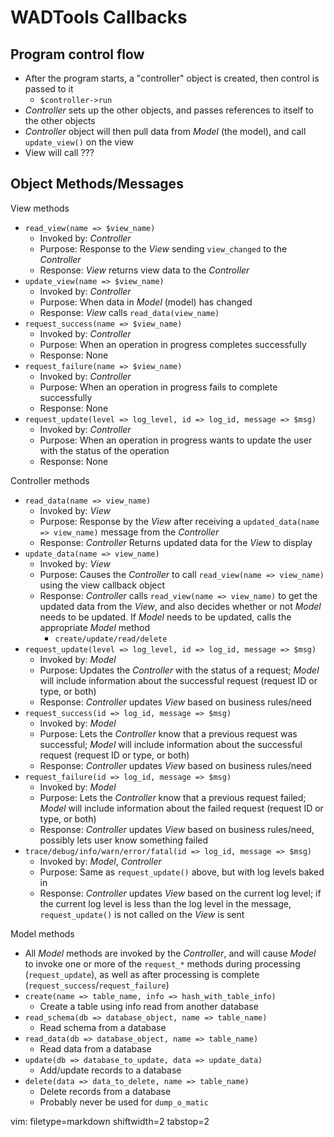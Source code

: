 # WADTools Callbacks #

## Program control flow ##
- After the program starts, a "controller" object is created, then control is
  passed to it
  - `$controller->run`
- _Controller_ sets up the other objects, and passes references to itself to
  the other objects
- _Controller_ object will then pull data from _Model_ (the model), and call
  `update_view()` on the view
- View will call ???

## Object Methods/Messages ##

View methods
- `read_view(name => $view_name)`
  - Invoked by: _Controller_
  - Purpose: Response to the _View_ sending `view_changed` to the _Controller_
  - Response: _View_ returns view data to the _Controller_
- `update_view(name => $view_name)`
  - Invoked by: _Controller_
  - Purpose: When data in _Model_ (model) has changed
  - Response: _View_ calls `read_data(view_name)`
- `request_success(name => $view_name)`
  - Invoked by: _Controller_
  - Purpose: When an operation in progress completes successfully
  - Response: None
- `request_failure(name => $view_name)`
  - Invoked by: _Controller_
  - Purpose: When an operation in progress fails to complete successfully
  - Response: None
- `request_update(level => log_level, id => log_id, message => $msg)`
  - Invoked by: _Controller_
  - Purpose: When an operation in progress wants to update the user with the
    status of the operation
  - Response: None

Controller methods
- `read_data(name => view_name)`
  - Invoked by: _View_
  - Purpose: Response by the _View_ after receiving a
    `updated_data(name => view_name)` message from the _Controller_
  - Response: _Controller_ Returns updated data for the _View_ to display
- `update_data(name => view_name)`
  - Invoked by: _View_
  - Purpose: Causes the _Controller_ to call `read_view(name => view_name)`
    using the view callback object
  - Response: _Controller_ calls `read_view(name => view_name)` to get the
    updated data from the _View_, and also decides whether or not _Model_
    needs to be updated.  If _Model_ needs to be updated, calls the
    appropriate _Model_ method
    - `create/update/read/delete`
- `request_update(level => log_level, id => log_id, message => $msg)`
  - Invoked by: _Model_
  - Purpose: Updates the _Controller_ with the status of a request; _Model_
    will include information about the successful request (request ID or type,
    or both)
  - Response: _Controller_ updates _View_ based on business rules/need
- `request_success(id => log_id, message => $msg)`
  - Invoked by: _Model_
  - Purpose: Lets the _Controller_ know that a previous request was successful;
    _Model_ will include information about the successful request (request ID
    or type, or both)
  - Response: _Controller_ updates _View_ based on business rules/need
- `request_failure(id => log_id, message => $msg)`
  - Invoked by: _Model_
  - Purpose: Lets the _Controller_ know that a previous request failed;
    _Model_ will include information about the failed request (request ID or
    type, or both)
  - Response: _Controller_ updates _View_ based on business rules/need,
    possibly lets user know something failed
- `trace/debug/info/warn/error/fatal(id => log_id, message => $msg)`
  - Invoked by: _Model_, _Controller_
  - Purpose: Same as `request_update()` above, but with log levels baked in
  - Response: _Controller_ updates _View_ based on the current log level; if
    the current log level is less than the log level in the message,
    `request_update()` is not called on the _View_
    is sent

Model methods
- All _Model_ methods are invoked by the _Controller_, and will cause
  _Model_ to invoke one or more of the `request_*` methods during processing
  (`request_update`), as well as after processing is complete
  (`request_success`/`request_failure`)
- `create(name => table_name, info => hash_with_table_info)`
  - Create a table using info read from another database
- `read_schema(db => database_object, name => table_name)`
  - Read schema from a database
- `read_data(db => database_object, name => table_name)`
  - Read data from a database
- `update(db => database_to_update, data => update_data)`
  - Add/update records to a database
- `delete(data => data_to_delete, name => table_name)`
  - Delete records from a database
  - Probably never be used for `dump_o_matic`

vim: filetype=markdown shiftwidth=2 tabstop=2

